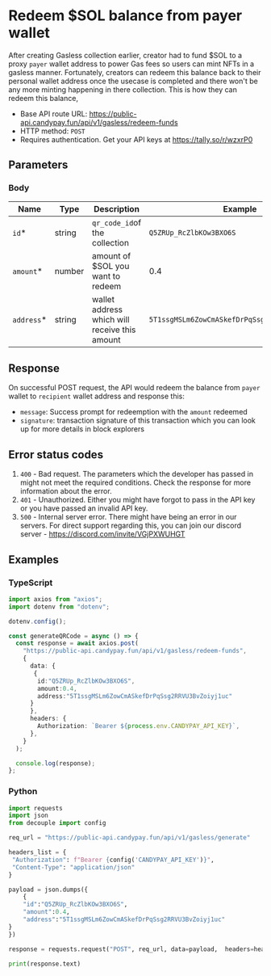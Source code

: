 # Redeem $SOL balance from payer wallet

After creating Gasless collection earlier, creator had to fund $SOL to a proxy `payer` wallet address to power Gas fees so users can mint NFTs in a gasless manner. Fortunately, creators can redeem this balance back to their personal wallet address once the usecase is completed and there won't be any more minting happening in there collection. This is how they can redeem this balance,

- Base API route URL: https://public-api.candypay.fun/api/v1/gasless/redeem-funds
- HTTP method: `POST`
- Requires authentication. Get your API keys at https://tally.so/r/wzxrP0

## Parameters

### Body

| Name                 | Type   | Description                                    | Example                                       |
| -------------------- | ------ | ---------------------------------------------- | --------------------------------------------- |
| `id`\*               | string | `qr_code_id`of the collection                  | `Q5ZRUp_RcZlbKOw3BXO6S`                       |
| `amount`\*           | number | amount of $SOL you want to redeem              | 0.4                                           |
| `address`\*          | string | wallet address which will receive this amount  | `5T1ssgMSLm6ZowCmASkefDrPqSsg2RRVU3BvZoiyj1uc`|

## Response

On successful POST request, the API would redeem the balance from `payer` wallet to `recipient` wallet address and response this:

- `message`: Success prompt for redeemption with the `amount` redeemed
- `signature`: transaction signature of this transaction which you can look up for more details in block explorers

## Error status codes

1. `400` - Bad request. The parameters which the developer has passed in might not meet the required conditions. Check the response for more information about the error.
2. `401` - Unauthorized. Either you might have forgot to pass in the API key or you have passed an invalid API key.
3. `500` - Internal server error. There might have being an error in our servers. For direct support regarding this, you can join our discord server - https://discord.com/invite/VGjPXWUHGT

## Examples

### TypeScript

```ts
import axios from "axios";
import dotenv from "dotenv";

dotenv.config();

const generateQRCode = async () => {
  const response = await axios.post(
    "https://public-api.candypay.fun/api/v1/gasless/redeem-funds",
    {
      data: {
       {
        id:"Q5ZRUp_RcZlbKOw3BXO6S",
        amount:0.4,
        address:"5T1ssgMSLm6ZowCmASkefDrPqSsg2RRVU3BvZoiyj1uc"
      }
      },
      headers: {
        Authorization: `Bearer ${process.env.CANDYPAY_API_KEY}`,
      },
    }
  );

  console.log(response);
};
```

### Python

```py
import requests
import json
from decouple import config

req_url = "https://public-api.candypay.fun/api/v1/gasless/generate"

headers_list = {
 "Authorization": f"Bearer {config('CANDYPAY_API_KEY')}",
 "Content-Type": "application/json"
}

payload = json.dumps({
    {
    "id":"Q5ZRUp_RcZlbKOw3BXO6S",
    "amount":0.4,
    "address":"5T1ssgMSLm6ZowCmASkefDrPqSsg2RRVU3BvZoiyj1uc"
}
})

response = requests.request("POST", req_url, data=payload,  headers=headers_list)

print(response.text)
```